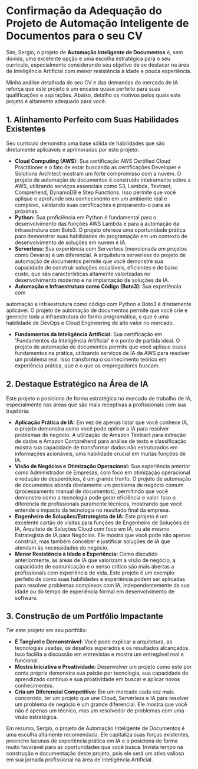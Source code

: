 # Confirmação da Adequação do Projeto de Automação Inteligente de Documentos para o seu CV

Sim, Sergio, o projeto de **Automação Inteligente de Documentos** é, sem dúvida, uma excelente opção e uma escolha estratégica para o seu currículo, especialmente considerando seu objetivo de se destacar na área de Inteligência Artificial com menor resistência à idade e pouca experiência.

Minha análise detalhada do seu CV e das demandas do mercado de IA reforça que este projeto é um encaixe quase perfeito para suas qualificações e aspirações. Abaixo, detalho os motivos pelos quais este projeto é altamente adequado para você:

## 1. Alinhamento Perfeito com Suas Habilidades Existentes

Seu currículo demonstra uma base sólida de habilidades que são diretamente aplicáveis e aprimoradas por este projeto:

*   **Cloud Computing (AWS):** Sua certificação AWS Certified Cloud Practitioner e o fato de estar buscando as certificações Developer e Solutions Architect mostram um forte compromisso com a nuvem. O projeto de automação de documentos é construído inteiramente sobre a AWS, utilizando serviços essenciais como S3, Lambda, Textract, Comprehend, DynamoDB e Step Functions. Isso permite que você aplique e aprofunde seu conhecimento em um ambiente real e complexo, validando suas certificações e preparando-o para as próximas.
*   **Python:** Sua proficiência em Python é fundamental para o desenvolvimento das funções AWS Lambda e para a automação da infraestrutura com Boto3. O projeto oferece uma oportunidade prática para demonstrar suas habilidades de programação em um contexto de desenvolvimento de soluções em nuvem e IA.
*   **Serverless:** Sua experiência com Serverless (mencionada em projetos como Devaria) é um diferencial. A arquitetura serverless do projeto de automação de documentos permite que você demonstre sua capacidade de construir soluções escaláveis, eficientes e de baixo custo, que são características altamente valorizadas no desenvolvimento moderno e na implantação de soluções de IA.
*   **Automação e Infraestrutura como Código (Boto3):** Sua experiência com 


automação e infraestrutura como código com Python e Boto3 é diretamente aplicável. O projeto de automação de documentos permite que você crie e gerencie toda a infraestrutura de forma programática, o que é uma habilidade de DevOps e Cloud Engineering de alto valor no mercado.
*   **Fundamentos da Inteligência Artificial:** Sua certificação em 'Fundamentos da Inteligência Artificial' é o ponto de partida ideal. O projeto de automação de documentos permite que você aplique esses fundamentos na prática, utilizando serviços de IA da AWS para resolver um problema real. Isso transforma o conhecimento teórico em experiência prática, que é o que os empregadores buscam.

## 2. Destaque Estratégico na Área de IA

Este projeto o posiciona de forma estratégica no mercado de trabalho de IA, especialmente nas áreas que são mais receptivas a profissionais com sua trajetória:

*   **Aplicação Prática de IA:** Em vez de apenas listar que você conhece IA, o projeto demonstra como você pode *aplicar* a IA para resolver problemas de negócio. A utilização de Amazon Textract para extração de dados e Amazon Comprehend para análise de texto e classificação mostra sua capacidade de transformar dados não estruturados em informações acionáveis, uma habilidade crucial em muitas funções de IA.
*   **Visão de Negócios e Otimização Operacional:** Sua experiência anterior como Administrador de Empresas, com foco em otimização operacional e redução de desperdícios, é um grande trunfo. O projeto de automação de documentos aborda diretamente um problema de negócio comum (processamento manual de documentos), permitindo que você demonstre como a tecnologia pode gerar eficiência e valor. Isso o diferencia de profissionais puramente técnicos, mostrando que você entende o impacto da tecnologia no resultado final da empresa.
*   **Engenheiro de Soluções/Estrategista de IA:** Este projeto é um excelente cartão de visitas para funções de Engenheiro de Soluções de IA, Arquiteto de Soluções Cloud com foco em IA, ou até mesmo Estrategista de IA para Negócios. Ele mostra que você pode não apenas construir, mas também conceber e justificar soluções de IA que atendam às necessidades do negócio.
*   **Menor Resistência à Idade e Experiência:** Como discutido anteriormente, as áreas de IA que valorizam a visão de negócio, a capacidade de comunicação e o senso crítico são mais abertas a profissionais com experiência de vida. Este projeto é um exemplo perfeito de como suas habilidades e experiência podem ser aplicadas para resolver problemas complexos com IA, independentemente da sua idade ou do tempo de experiência formal em desenvolvimento de software.

## 3. Construção de um Portfólio Impactante

Ter este projeto em seu portfólio:

*   **É Tangível e Demonstrável:** Você pode explicar a arquitetura, as tecnologias usadas, os desafios superados e os resultados alcançados. Isso facilita a discussão em entrevistas e mostra um entregável real e funcional.
*   **Mostra Iniciativa e Proatividade:** Desenvolver um projeto como este por conta própria demonstra sua paixão por tecnologia, sua capacidade de aprendizado contínuo e sua proatividade em buscar e aplicar novos conhecimentos.
*   **Cria um Diferencial Competitivo:** Em um mercado cada vez mais concorrido, ter um projeto que une Cloud, Serverless e IA para resolver um problema de negócio é um grande diferencial. Ele mostra que você não é apenas um técnico, mas um resolvedor de problemas com uma visão estratégica.

Em resumo, Sergio, o projeto de Automação Inteligente de Documentos é uma escolha altamente recomendada. Ele capitaliza suas forças existentes, preenche lacunas de experiência prática em IA e o posiciona de forma muito favorável para as oportunidades que você busca. Invista tempo na construção e documentação deste projeto, pois ele será um ativo valioso em sua jornada profissional na área de Inteligência Artificial.

